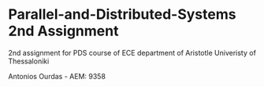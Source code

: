 # Parallel-and-Distributed-Systems 2nd Assignment
2nd assignment for PDS course of ECE department of Aristotle Univeristy of Thessaloniki

Antonios Ourdas - AEM: 9358
